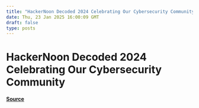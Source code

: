 ```yaml
---
title: "HackerNoon Decoded 2024 Celebrating Our Cybersecurity Community"
date: Thu, 23 Jan 2025 16:00:09 GMT
draft: false
type: posts
---
```

# HackerNoon Decoded 2024 Celebrating Our Cybersecurity Community









#### [Source](https://hackernoon.com/hackernoon-decoded-2024-celebrating-our-cybersecurity-community?source=rss)

